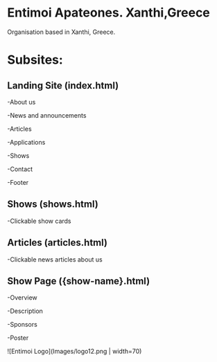 # Entimoi Apateones. Xanthi,Greece

Organisation based in Xanthi, Greece.

# Subsites:

## Landing Site (index.html)

-About us

-News and announcements

-Articles

-Applications

-Shows

-Contact

-Footer

## Shows (shows.html)

-Clickable show cards

## Articles (articles.html)

-Clickable news articles about us

## Show Page ({show-name}.html)

-Overview

-Description

-Sponsors

-Poster

![Entimoi Logo](Images/logo12.png | width=70)

